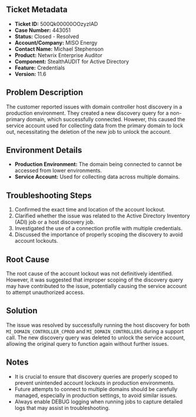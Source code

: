 ## Ticket Metadata
- **Ticket ID:** 500Qk00000OOzyzIAD
- **Case Number:** 443051
- **Status:** Closed - Resolved
- **Account/Company:** MISO Energy
- **Contact Name:** Michael Stephenson
- **Product:** Netwrix Enterprise Auditor
- **Component:** StealthAUDIT for Active Directory
- **Feature:** Credentials
- **Version:** 11.6

## Problem Description
The customer reported issues with domain controller host discovery in a production environment. They created a new discovery query for a non-primary domain, which successfully connected. However, this caused the service account used for collecting data from the primary domain to lock out, necessitating the deletion of the new job to unlock the account.

## Environment Details
- **Production Environment:** The domain being connected to cannot be accessed from lower environments.
- **Service Account:** Used for collecting data across multiple domains.

## Troubleshooting Steps
1. Confirmed the exact time and location of the account lockout.
2. Clarified whether the issue was related to the Active Directory Inventory (ADI) job or a host discovery job.
3. Investigated the use of a connection profile with multiple credentials.
4. Discussed the importance of properly scoping the discovery to avoid account lockouts.

## Root Cause
The root cause of the account lockout was not definitively identified. However, it was suggested that improper scoping of the discovery query may have contributed to the issue, potentially causing the service account to attempt unauthorized access.

## Solution
The issue was resolved by successfully running the host discovery for both `MI_DOMAIN_CONTROLLER_CPROD` and `MI_DOMAIN_CONTROLLERS` during a support call. The new discovery query was deleted to unlock the service account, allowing the original query to function again without further issues.

## Notes
- It is crucial to ensure that discovery queries are properly scoped to prevent unintended account lockouts in production environments.
- Future attempts to connect to multiple domains should be carefully managed, especially in production settings, to avoid similar issues.
- Always enable DEBUG logging when running jobs to capture detailed logs that may assist in troubleshooting.
